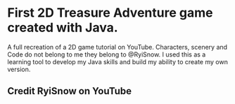 # First 2D Treasure Adventure game created with Java.

A full recreation of a 2D game tutorial on YouTube. Characters, scenery and Code do not belong to me they belong to @RyiSnow.
I used this as a learning tool to develop my Java skills and build my ability to create my own version.

## Credit RyiSnow on YouTube

